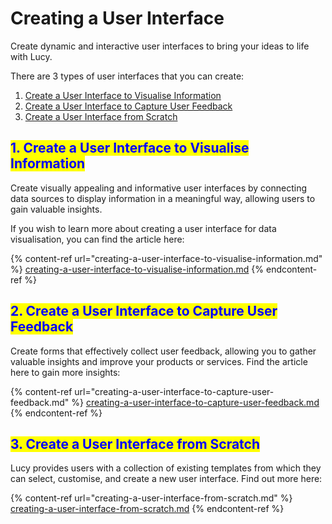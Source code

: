 # Creating a User Interface

Create dynamic and interactive user interfaces to bring your ideas to life with Lucy.

There are 3 types of user interfaces that you can create:

1. [Create a User Interface to Visualise Information](./#id-1.-create-a-user-interface-to-visualise-information)
2. [Create a User Interface to Capture User Feedback](./#id-2.-create-a-user-interface-to-capture-user-feedback)
3. [Create a User Interface from Scratch](./#id-3.-create-a-user-interface-from-scratch)

## <mark style="color:blue;">1. Create a User Interface to Visualise Information</mark>

Create visually appealing and informative user interfaces by connecting data sources to display information in a meaningful way, allowing users to gain valuable insights.

If you wish to learn more about creating a user interface for data visualisation, you can find the article here:

{% content-ref url="creating-a-user-interface-to-visualise-information.md" %}
[creating-a-user-interface-to-visualise-information.md](creating-a-user-interface-to-visualise-information.md)
{% endcontent-ref %}

## <mark style="color:blue;">2. Create a User Interface to Capture User Feedback</mark>

Create forms that effectively collect user feedback, allowing you to gather valuable insights and improve your products or services. Find the article here to gain more insights:

{% content-ref url="creating-a-user-interface-to-capture-user-feedback.md" %}
[creating-a-user-interface-to-capture-user-feedback.md](creating-a-user-interface-to-capture-user-feedback.md)
{% endcontent-ref %}

## <mark style="color:blue;">3. Create a User Interface from Scratch</mark>

Lucy provides users with a collection of existing templates from which they can select, customise, and create a new user interface. Find out more here:

{% content-ref url="creating-a-user-interface-from-scratch.md" %}
[creating-a-user-interface-from-scratch.md](creating-a-user-interface-from-scratch.md)
{% endcontent-ref %}
